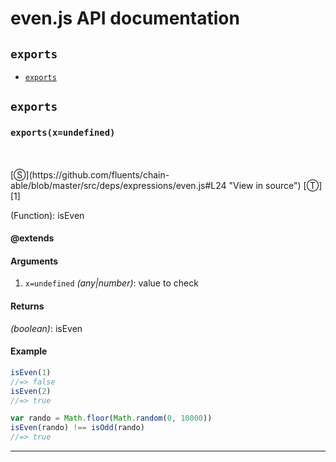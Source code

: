 # even.js API documentation

<!-- div class="toc-container" -->

<!-- div -->

## `exports`
* <a href="#exports"  data-meta="exports x undefined"  data-call="exports x undefined"  data-category="Methods"  data-description="Function isEven"  data-name="exports"  data-all="meta exports x undefined call exports x undefined category Methods description Function isEven name exports member see notes todos klassProps" >`exports`</a>

<!-- /div -->

<!-- /div -->

<!-- div class="doc-container" -->

<!-- div -->

## `exports`

<!-- div -->

<h3 id="exports" data-member="" data-category="Methods" data-name="exports"><code>exports(x=undefined)</code></h3>
<br>
<br>
[&#x24C8;](https://github.com/fluents/chain-able/blob/master/src/deps/expressions/even.js#L24 "View in source") [&#x24C9;][1]

(Function): isEven


#### @extends



#### Arguments
1. `x=undefined` *(any|number)*: value to check

#### Returns
*(boolean)*: isEven

#### Example
```js
isEven(1)
//=> false
isEven(2)
//=> true

var rando = Math.floor(Math.random(0, 10000))
isEven(rando) !== isOdd(rando)
//=> true

```
---

<!-- /div -->

<!-- /div -->

<!-- /div -->

 [1]: #exports "Jump back to the TOC."
